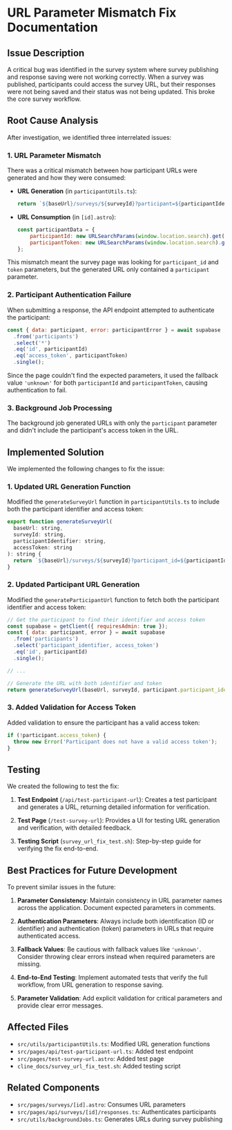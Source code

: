 # URL Parameter Mismatch Fix Documentation

## Issue Description

A critical bug was identified in the survey system where survey publishing and response saving were not working correctly. When a survey was published, participants could access the survey URL, but their responses were not being saved and their status was not being updated. This broke the core survey workflow.

## Root Cause Analysis

After investigation, we identified three interrelated issues:

### 1. URL Parameter Mismatch

There was a critical mismatch between how participant URLs were generated and how they were consumed:

- **URL Generation** (in `participantUtils.ts`):
  ```javascript
  return `${baseUrl}/surveys/${surveyId}?participant=${participantIdentifier}`;
  ```

- **URL Consumption** (in `[id].astro`):
  ```javascript
  const participantData = {
      participantId: new URLSearchParams(window.location.search).get('participant_id') || 'unknown',
      participantToken: new URLSearchParams(window.location.search).get('token') || 'unknown'
  };
  ```

This mismatch meant the survey page was looking for `participant_id` and `token` parameters, but the generated URL only contained a `participant` parameter.

### 2. Participant Authentication Failure

When submitting a response, the API endpoint attempted to authenticate the participant:

```javascript
const { data: participant, error: participantError } = await supabase
  .from('participants')
  .select('*')
  .eq('id', participantId)
  .eq('access_token', participantToken)
  .single();
```

Since the page couldn't find the expected parameters, it used the fallback value `'unknown'` for both `participantId` and `participantToken`, causing authentication to fail.

### 3. Background Job Processing

The background job generated URLs with only the `participant` parameter and didn't include the participant's access token in the URL.

## Implemented Solution

We implemented the following changes to fix the issue:

### 1. Updated URL Generation Function

Modified the `generateSurveyUrl` function in `participantUtils.ts` to include both the participant identifier and access token:

```javascript
export function generateSurveyUrl(
  baseUrl: string,
  surveyId: string,
  participantIdentifier: string,
  accessToken: string
): string {
  return `${baseUrl}/surveys/${surveyId}?participant_id=${participantIdentifier}&token=${accessToken}`;
}
```

### 2. Updated Participant URL Generation

Modified the `generateParticipantUrl` function to fetch both the participant identifier and access token:

```javascript
// Get the participant to find their identifier and access token
const supabase = getClient({ requiresAdmin: true });
const { data: participant, error } = await supabase
  .from('participants')
  .select('participant_identifier, access_token')
  .eq('id', participantId)
  .single();

// ...

// Generate the URL with both identifier and token
return generateSurveyUrl(baseUrl, surveyId, participant.participant_identifier, participant.access_token);
```

### 3. Added Validation for Access Token

Added validation to ensure the participant has a valid access token:

```javascript
if (!participant.access_token) {
  throw new Error('Participant does not have a valid access token');
}
```

## Testing

We created the following to test the fix:

1. **Test Endpoint** (`/api/test-participant-url`): Creates a test participant and generates a URL, returning detailed information for verification.

2. **Test Page** (`/test-survey-url`): Provides a UI for testing URL generation and verification, with detailed feedback.

3. **Testing Script** (`survey_url_fix_test.sh`): Step-by-step guide for verifying the fix end-to-end.

## Best Practices for Future Development

To prevent similar issues in the future:

1. **Parameter Consistency**: Maintain consistency in URL parameter names across the application. Document expected parameters in comments.

2. **Authentication Parameters**: Always include both identification (ID or identifier) and authentication (token) parameters in URLs that require authenticated access.

3. **Fallback Values**: Be cautious with fallback values like `'unknown'`. Consider throwing clear errors instead when required parameters are missing.

4. **End-to-End Testing**: Implement automated tests that verify the full workflow, from URL generation to response saving.

5. **Parameter Validation**: Add explicit validation for critical parameters and provide clear error messages.

## Affected Files

- `src/utils/participantUtils.ts`: Modified URL generation functions
- `src/pages/api/test-participant-url.ts`: Added test endpoint
- `src/pages/test-survey-url.astro`: Added test page
- `cline_docs/survey_url_fix_test.sh`: Added testing script

## Related Components

- `src/pages/surveys/[id].astro`: Consumes URL parameters
- `src/pages/api/surveys/[id]/responses.ts`: Authenticates participants
- `src/utils/backgroundJobs.ts`: Generates URLs during survey publishing